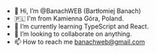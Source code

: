 - 👋 Hi, I’m @BanachWEB (Bartłomiej Banach)
- 🇵🇱 I'm from Kamienna Góra, Poland.
- 🌱 I’m currently learning TypeScript and React.
- 💞️ I’m looking to collaborate on anything.
- 📫 How to reach me banachweb@gmail.com
